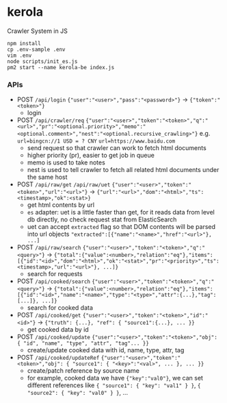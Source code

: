 # kerola
Crawler System in JS

```
npm install
cp .env-sample .env
vim .env
node scripts/init_es.js
pm2 start --name kerola-be index.js
```

### APIs

- POST `/api/login` `{"user":"<user>","pass":"<password>"}` -> `{"token":"<token>"}`
  - login
- POST `/api/crawler/req` `{"user":"<user>","token":"<token>","q":"<url>","pr":"<optional.priority>","memo":"<optional.comment>","nest":"<optional.recursive_crawling>"}` e.g. `url=bingcn://1 USD = ? CNY` `url=https://www.baidu.com`
  - send request so that crawler can work to fetch html documents
  - higher priority (pr), easier to get job in queue
  - memo is used to take notes
  - nest is used to tell crawler to fetch all related html documents under the same host
- POST `/api/raw/get` `/api/raw/uet` `{"user":"<user>","token":"<token>","url":"<url>"}` -> `{"url":"<url>","dom":"<html>","ts":<timestamp>,"ok":<stat>}`
  - get html contents by url
  - `es` adapter: uet is a little faster than get, for it reads data from level db directly, no check request stat from ElasticSearch
  - uet can accept `extracted` flag so that DOM contents will be parsed into url objects `"extracted":[{"name":"<name>","href":"<url>"}, ...]`
- POST `/api/raw/search` `{"user":"<user>","token":"<token>","q":"<query>"}` -> `{"total":{"value":<number>,"relation":"eq"},"items":[{"id":"<id>","dom":"<html>","ok":"<stat>","pr":"<priority>","ts":<timestamp>,"url":"<url>"}, ...]}`
  - search for requests
- POST `/api/cooked/search` `{"user":"<user>","token":"<token>","q":"<query>"}` -> `{"total":{"value":<number>,"relation":"eq"},"items":[{"id":"<id>","name":"<name>","type":"<type>","attr":{...},"tag":[...]}, ...]}`
  - search for cooked data
- POST `/api/cooked/get` `{"user":"<user>","token":"<token>","id":"<id>"}` -> `{"truth": {...}, "ref": { "source1":{...}, ... }}`
  - get cooked data by id
- POST `/api/cooked/update` `{"user":"<user>","token":"<token>","obj": { "id", "name", "type", "attr", "tag"... }}`
  - create/update cooked data with id, name, type, attr, tag
- POST `/api/cooked/updateRef` `{"user":"<user>","token":"<token>","obj": { "source1": { "<key>":"<val>", ... }, ... }}`
  - create/patch reference by source name
  - for example, cooked data we have `{"key":"val0"}`, we can set different references like `{ "source1": { "key": "val1" } }`, `{ "source2": { "key": "val0" } }`, ...
